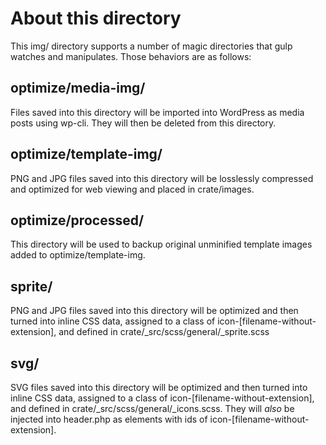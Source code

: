 # About this directory
This img/ directory supports a number of magic directories that gulp watches and manipulates. Those behaviors are as follows:

## optimize/media-img/
Files saved into this directory will be imported into WordPress as media posts using wp-cli. They will then be deleted from this directory.

## optimize/template-img/
PNG and JPG files saved into this directory will be losslessly compressed and optimized for web viewing and placed in crate/images.

## optimize/processed/
This directory will be used to backup original unminified template images added to optimize/template-img.

## sprite/
PNG and JPG files saved into this directory will be optimized and then turned into inline CSS data, assigned to a class of icon-[filename-without-extension], and defined in 
 crate/_src/scss/general/_sprite.scss
 
## svg/
SVG files saved into this directory will be optimized and then turned into inline CSS data, assigned to a class of icon-[filename-without-extension], and defined in 
 crate/_src/scss/general/_icons.scss. They will *also* be injected into header.php as <symbol> elements with ids of icon-[filename-without-extension].
